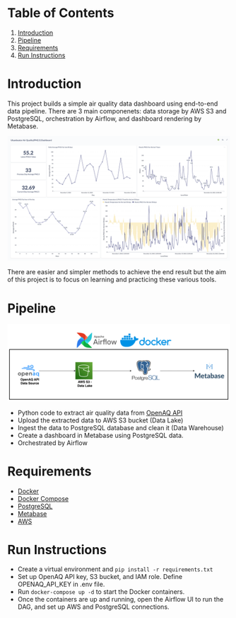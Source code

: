 # Table of Contents 
1. [Introduction](README.md#introduction)
2. [Pipeline](README.md#pipeline)
3. [Requirements](README.md#requirements)
4. [Run Instructions](README.md#Run%Instructions)



# Introduction

This project builds a simple air quality data dashboard using end-to-end data pipeline. There are 3 main componenets: data storage by AWS S3 and PostgreSQL, orchestration by Airflow, and dashboard rendering by Metabase. 

![Metabase Dashboard](images/dashboard.png)

There are easier and simpler methods to achieve the end result but the aim of this project is to focus on learning and practicing these various tools.

# Pipeline

![Data Pipeline Diagram](images/pipeline.png)

- Python code to extract air quality data from [OpenAQ API](https://docs.openaq.org/docs)
- Upload the extracted data to AWS S3 bucket (Data Lake)
- Ingest the data to PostgreSQL database and clean it (Data Warehouse)
- Create a dashboard in Metabase using PostgreSQL data.
- Orchestrated by Airflow


# Requirements

- [Docker](https://docs.docker.com/desktop/)
- [Docker Compose](https://docs.docker.com/compose/)
- [PostgreSQL](https://www.postgresql.org/docs/13/)
- [Metabase](https://www.metabase.com/)
- [AWS](https://aws.amazon.com/)

# Run Instructions

- Create a virtual environment and ```pip install -r requirements.txt```
- Set up OpenAQ API key, S3 bucket, and IAM role. Define OPENAQ_API_KEY in .env file.
- Run ```docker-compose up -d``` to start the Docker containers.
- Once the containers are up and running, open the Airflow UI to run the DAG, and set up AWS and PostgreSQL connections.




